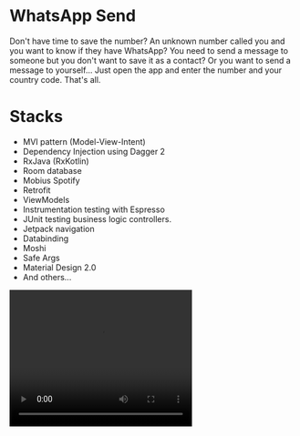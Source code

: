 # WhatsApp Send

Don't have time to save the number?
An unknown number called you and you want to know if they have WhatsApp?
You need to send a message to someone but you don't want to save it as a contact?
Or you want to send a message to yourself...
Just open the app and enter the number and your country code. That's all.

# Stacks
* MVI pattern (Model-View-Intent)
* Dependency Injection using Dagger 2
* RxJava (RxKotlin)
* Room database
* Mobius Spotify
* Retrofit 
* ViewModels
* Instrumentation testing with Espresso
* JUnit testing business logic controllers.
* Jetpack navigation
* Databinding
* Moshi
* Safe Args
* Material Design 2.0
* And others...

<video width="320" height="240" controls>
  <source src="demo/demo.mp4" type="video/mp4">
</video>


